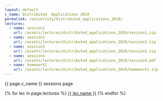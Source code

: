 ```yaml
---
layout: default
c_name: Distributed  Applications 2019
permalink: /university/distributed_applications_2019/
lectures:
  - name: session1
    url: /assets/lectures/distributed_applications_2019/session1.zip
  - name: session2
    url: /assets/lectures/distributed_applications_2019/session2.zip
  - name: session3
    url: /assets/lectures/distributed_applications_2019/session3.zip
  - name: session4
    url: /assets/lectures/distributed_applications_2019/session4.pdf
  - name: homework1
    url: /assets/lectures/distributed_applications_2019/homework1.zip
---
```


{{ page.c_name }} sessions page

{% for lec in page.lectures %}
  <a href="{{ lec.url }}" target="_blank" >{{ lec.name }}</a>
{% endfor %}
